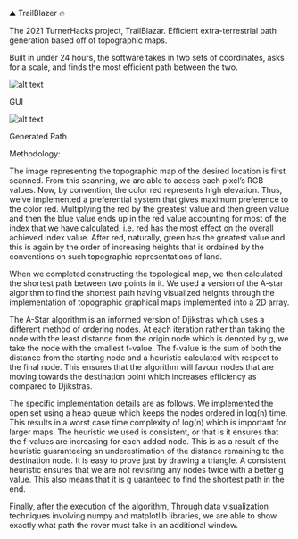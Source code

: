 ⛰️ TrailBlazer 🔥

The 2021 TurnerHacks project, TrailBlazar. Efficient extra-terrestrial path generation based off of topographic maps.

Built in under 24 hours, the software takes in two sets of coordinates, asks for a scale, and finds the most efficient path between the two.

![alt text](https://github.com/Francis-Bui/TurnerHacks-TrailBlazer/blob/master/GUI.png?raw=true)

GUI

![alt text](https://github.com/Francis-Bui/TurnerHacks-TrailBlazer/blob/master/pathDemo.png?raw=true)

Generated Path


Methodology:

The image representing the topographic map of the desired location is first scanned. From this scanning, we are able to access each pixel’s RGB values. 
Now, by convention, the color red represents high elevation. Thus, we’ve implemented a preferential system that gives maximum preference to the color red. 
Multiplying the red by the greatest value and then green value and then the blue value ends up in the red value accounting for most of the index that we have 
calculated, i.e. red has the most effect on the overall achieved index value. After red, naturally, green has the greatest value and this is again by the order
of increasing heights that is ordained by the conventions on such topographic representations of land. 

When we completed constructing the topological map, we then calculated the shortest path between two points in it. We used a version of the A-star 
algorithm to find the shortest path having visualized heights through the implementation of topographic graphical maps implemented into a 2D array. 

The A-Star algorithm is an informed version of Djikstras which uses a different method of ordering nodes. At each iteration rather than taking the node with the 
least distance from the origin node which is denoted by g, we take the node with the smallest f-value. The f-value is the sum of both the distance from the 
starting node and a heuristic calculated with respect to the final node. This ensures that the algorithm will favour nodes that are moving towards the destination 
point which increases efficiency as compared to Djikstras. 

The specific implementation details are as follows. We implemented the open set using a heap queue which keeps the nodes ordered in log(n) time. 
This results in a worst case time complexity of log(n) which is important for larger maps. The heuristic we used is consistent, or that is it ensures that the f-values are 
increasing for each added node. This is as a result of the heuristic guaranteeing an underestimation of the distance remaining to the destination node. 
It is easy to prove just by drawing a triangle. A consistent heuristic ensures that we are not revisiting any nodes twice with a better g value. This also means that it is g
uaranteed to find the shortest path in the end.

Finally, after the execution of the algorithm, Through data visualization techniques involving numpy and matplotlib libraries, we are able to show exactly what 
path the rover must take in an additional window.

